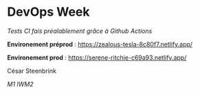 # DevOps Week

_Tests CI fais préalablement grâce à Github Actions_

**Environement préprod** : https://zealous-tesla-8c80f7.netlify.app/

**Environement prod** : https://serene-ritchie-c69a93.netlify.app/

César Steenbrink

_M1 IWM2_
